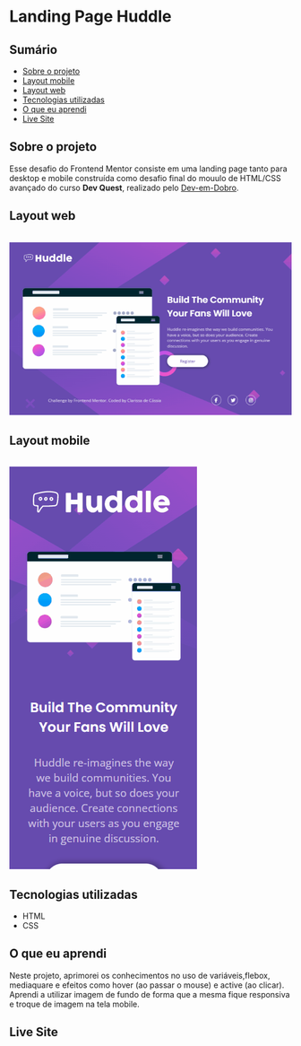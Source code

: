 # Landing Page Huddle

## Sumário

  - [Sobre o projeto](#sobreoprojeto)
  - [Layout mobile](#layout-mobile)
  - [Layout web](#layout-web)
  - [Tecnologias utilizadas](#tecnologias-utilizadas)
  - [O que eu aprendi](#o-que-eu-aprendi)
  - [Live Site](#live-site)

## Sobre o projeto

 Esse desafio do Frontend Mentor consiste em uma landing page tanto para desktop e mobile construída como desafio final do mouulo de HTML/CSS avançado  do curso **Dev Quest**, realizado pelo   [Dev-em-Dobro](https://www.youtube.com/c/DevemDobro "Site da DevSuperior").

 ## Layout web

<br>
<img src="./desktop-preview.gif" alt= "gif tela desktop">

<br>

## Layout mobile

<br>
<img src="./desktop-mobile.gif" alt= "gif tela desktop">

<br>

## Tecnologias utilizadas

- HTML 
- CSS 

## O que eu aprendi
Neste projeto, aprimorei os conhecimentos no uso de variáveis,flebox, mediaquare e efeitos como hover (ao passar o mouse) e active (ao clicar). Aprendi a utilizar imagem de fundo de forma que a mesma fique responsiva e troque de imagem na tela mobile.
<br>

## Live Site


